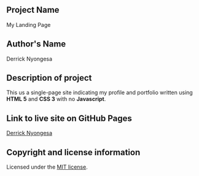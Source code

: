## Project Name
My Landing Page

## Author's Name
Derrick Nyongesa

## Description of project
This us a single-page site indicating my profile and portfolio written using **HTML 5** and **CSS 3** with no **Javascript**.

## Link to live site on GitHub Pages
[Derrick Nyongesa](http://127.0.0.1:5500/index.html "Derrick Nyongesa")

## Copyright and license information
Licensed under the [MIT license](LICENSE).
